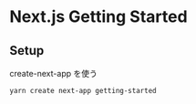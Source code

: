 # Next.js Getting Started

## Setup

create-next-app を使う

```bash
yarn create next-app getting-started
```
